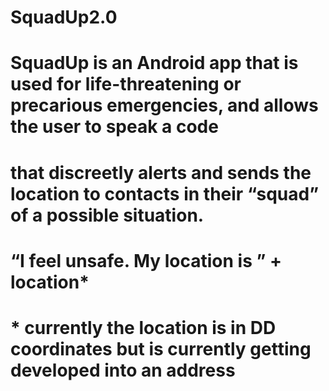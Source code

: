 # SquadUp2.0
# SquadUp is an Android app that is used for life-threatening or precarious emergencies, and allows the user to speak a code 
# that discreetly alerts and sends the location to contacts in their “squad” of a possible situation. 
#	“I feel unsafe. My location is ” + location*
# * currently the location is in DD coordinates but is currently getting developed into an address
